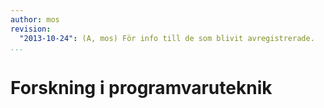 ```yaml
---
author: mos
revision:
  "2013-10-24": (A, mos) För info till de som blivit avregistrerade.
...
```

Forskning i programvaruteknik
==================================


<!--more-->
